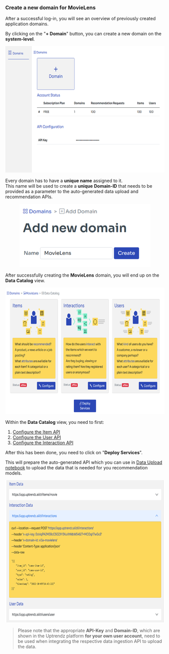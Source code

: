 ### Create a new domain for MovieLens

After a successful log-in, you will see an overview of previously created application domains.

By clicking on the "**+ Domain**" button, you can create a new domain on the **system-level**.

<p align="center">
<img src="/images/add_domain.png" alt="Add domain" height="400">
</p>

Every domain has to have a **unique name** assigned to it.  
This name will be used to create a **unique** **Domain-ID** that needs to be provided
as a parameter to the auto-generated data upload and recommendation APIs.

<p align="center">
<img src="/images/create_domain_name.png" alt="Create domain" height="200">
</p>


After successfully creating the **MovieLens** domain, you will end up on the **Data Catalog** view.


<p align="center">
<img src="/images/configure_data.png" alt="Configure data" height="400">
</p>

Within the **Data Catalog** view, you need to first:
1. [Configure the Item API](configure_item_data.md)
2. [Configure the User API](configure_user_data.md)
3. [Configure the Interaction API](configure_interactions_data.md)

After this has been done, you need to click on "**Deploy Services**".

This will prepare the auto-generated API which you can use in [Data Upload notebook](notebooks/Data_Upload.ipynb) to upload the data
that is needed for you recommendation models.

<p align="center">
<img src="/images/data_api.png" alt="Configure data api" height="450">
</p>

>Please note that the appropriate **API-Key** and **Domain-ID**, which are shown
in the Uptrendz platform **for your own user account**, need to be used when integrating the respective data ingestion API to upload the data.
